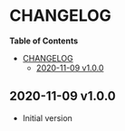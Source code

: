 # CHANGELOG

<!-- markdown-toc start - Don't edit this section. Run M-x markdown-toc-refresh-toc -->
**Table of Contents**

- [CHANGELOG](#changelog)
    - [2020-11-09 v1.0.0](#2020-11-09-v100)

<!-- markdown-toc end -->

## 2020-11-09 v1.0.0
* Initial version
